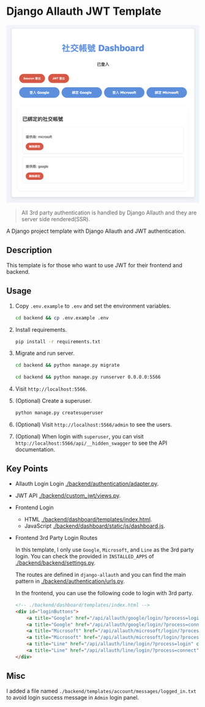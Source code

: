 # Django Allauth JWT Template

![demo](./doc/dashboard.png)

> All 3rd party authentication is handled by Django Allauth and they are server side rendered(SSR).

A Django project template with Django Allauth and JWT authentication.

## Description

This template is for those who want to use JWT for their frontend and backend.

## Usage

1. Copy `.env.example` to `.env` and set the environment variables.

    ```bash
    cd backend && cp .env.example .env
    ```

2. Install requirements.

    ```bash
    pip install -r requirements.txt
    ```

3. Migrate and run server.

    ```bash
    cd backend && python manage.py migrate
    ```

    ```bash
    cd backend && python manage.py runserver 0.0.0.0:5566
    ```

4. Visit `http://localhost:5566`.

5. (Optional) Create a superuser.

    ```bash
    python manage.py createsuperuser
    ```

6. (Optional) Visit `http://localhost:5566/admin` to see the users.

7. (Optional) When login with `superuser`, you can visit `http://localhost:5566/api/__hidden_swagger` to see the API documentation.


## Key Points

- Allauth Login Login
    [./backend/authentication/adapter.py](./backend/authentication/adapter.py).

- JWT API
    [./backend/custom_jwt/views.py](./backend/custom_jwt/views.py).

- Frontend Login
    - HTML
        [./backend/dashboard/templates/index.html](./backend/dashboard/templates/index.html).
    - JavaScript
        [./backend/dashboard/static/js/dashboard.js](./backend/dashboard/static/js/dashboard.js).

- Frontend 3rd Party Login Routes

    In this template, I only use `Google`, `Microsoft`, and `Line` as the 3rd party login. You can check the provided in `INSTALLED_APPS` of [./backend/backend/settings.py](./backend/backend/settings.py).

    The routes are defined in `django-allauth` and you can find the main pattern in [./backend/authentication/urls.py](./backend/authentication/urls.py).

    In the frontend, you can use the following code to login with 3rd party.

    ```html
    <!-- ./backend/dashboard/templates/index.html -->
    <div id="loginButtons">
        <a title="Google" href="/api/allauth/google/login/?process=login" class="social-login-btn">登入 Google</a>
        <a title="Google" href="/api/allauth/google/login/?process=connect" class="social-login-btn">綁定 Google</a>
        <a title="Microsoft" href="/api/allauth/microsoft/login/?process=login" class="social-login-btn">登入 Microsoft</a>
        <a title="Microsoft" href="/api/allauth/microsoft/login/?process=connect" class="social-login-btn">綁定 Microsoft</a>
        <a title="Line" href="/api/allauth/line/login/?process=login" class="social-login-btn">登入 Line</a>
        <a title="Line" href="/api/allauth/line/login/?process=connect" class="social-login-btn">綁定 Line</a>
    </div>
    ```

## Misc

I added a file named `./backend/templates/account/messages/logged_in.txt` to avoid login success message in `Admin` login panel.